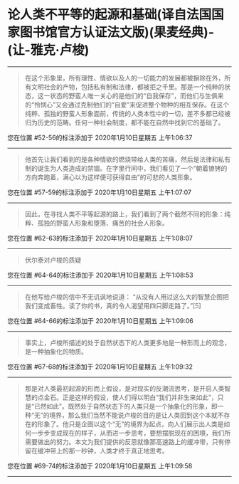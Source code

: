 # 论人类不平等的起源和基础(译自法国国家图书馆官方认证法文版)(果麦经典)-(让-雅克·卢梭)

---

> 在这个形象里，所有理性、情欲以及人的一切能力的发展都被摒除在外，所有文明社会的产物，包括私有制和法律，都被拒之千里。那是一个纯粹的状态，这一状态的野蛮人唯一关心的是他们的“自我保存”，而他们与生俱来的“怜悯心”又会通过克制他们的“自爱”来促进整个物种的相互保存。在这个纯粹、孤独的野蛮人形象面前，传统的人类本性中的一切，差不多都已经被归为历史的范畴。任何一种社会制度，都不能在自然中找到它的基础了。

您在位置 #52-56的标注添加于 2020年1月10日星期五 上午1:06:37

---

> 他首先让我们看到的是各种情欲的燃烧带给人类的苦痛，然后是法律和私有制的诞生为人类造成的禁锢。在字里行间中，我们看见了一个“朝着镣铐的方向奔跑着，满心以为这样便可获得自由”的可悲的人类形象。

您在位置 #57-59的标注添加于 2020年1月10日星期五 上午1:07:07

---

> 因此，在寻找人类不平等起源的路上，我们看到了两个截然不同的形象：纯粹、孤独的野蛮人形象和堕落、痛苦的社会人形象。

您在位置 #62-63的标注添加于 2020年1月10日星期五 上午1:08:07

---

> 伏尔泰对卢梭的质疑

您在位置 #64-64的标注添加于 2020年1月10日星期五 上午1:08:53

---

> 在他写给卢梭的信中不无讥讽地说道： “从没有人用过这么大的智慧企图把我们变成畜牲。读了你的书，真的令人渴望用四只脚走路了。”[5]

您在位置 #64-66的标注添加于 2020年1月10日星期五 上午1:09:06

---

> 事实上，卢梭所描述的处于自然状态下的人类更多地是一种形而上的观念，是一种抽象化的物质。

您在位置 #67-68的标注添加于 2020年1月10日星期五 上午1:09:32

---

> 那是对人类最初起源的形而上假设，是对现实的反潮流思考，是开启人类智慧的点金石。正是这样的假设，使人们得以明白“我们并非生来如此”，只是“已然如此”。既然处于自然状态下的人类只是一个抽象化的形象，即一种“无”的境界，那么我们当然不能说卢梭的目的是让人类回到这个本就不存在的形象了。他只是企图以这个“无”的境界为起点，向人们展示出人类是如何一步步变成现在的样子，从而进一步思考，要想摆脱现在的困境，我们所需要做出的努力。本文为我们提供的反思就像那高速路上的缓冲带，只有停留在缓冲带上的那一秒钟，人类才终于真正地思考。

您在位置 #69-74的标注添加于 2020年1月10日星期五 上午1:09:58

---

